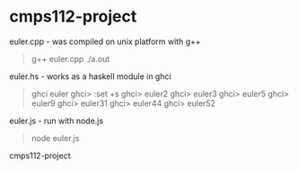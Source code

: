 cmps112-project
===============

euler.cpp - was compiled on unix platform with g++
  > g++ euler.cpp
  > ./a.out 

euler.hs - works as a haskell module in ghci
  > ghci euler
  ghci> :set +s
  ghci> euler2
  ghci> euler3
  ghci> euler5
  ghci> euler9
  ghci> euler31
  ghci> euler44
  ghci> euler52

euler.js - run with node.js
  > node euler.js

cmps112-project
